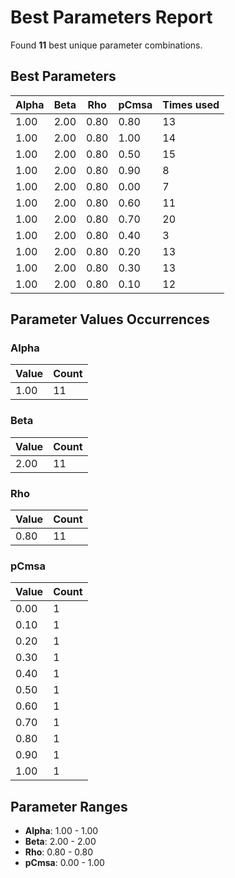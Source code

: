 # Best Parameters Report

Found **11** best unique parameter combinations.

## Best Parameters

| Alpha | Beta | Rho | pCmsa | Times used |
|-------|------|-----|-------|------------|
| 1.00 | 2.00 | 0.80 | 0.80 | 13 |
| 1.00 | 2.00 | 0.80 | 1.00 | 14 |
| 1.00 | 2.00 | 0.80 | 0.50 | 15 |
| 1.00 | 2.00 | 0.80 | 0.90 | 8 |
| 1.00 | 2.00 | 0.80 | 0.00 | 7 |
| 1.00 | 2.00 | 0.80 | 0.60 | 11 |
| 1.00 | 2.00 | 0.80 | 0.70 | 20 |
| 1.00 | 2.00 | 0.80 | 0.40 | 3 |
| 1.00 | 2.00 | 0.80 | 0.20 | 13 |
| 1.00 | 2.00 | 0.80 | 0.30 | 13 |
| 1.00 | 2.00 | 0.80 | 0.10 | 12 |

## Parameter Values Occurrences

### Alpha

| Value | Count |
|-------|-------|
| 1.00 | 11 |

### Beta

| Value | Count |
|-------|-------|
| 2.00 | 11 |

### Rho

| Value | Count |
|-------|-------|
| 0.80 | 11 |

### pCmsa

| Value | Count |
|-------|-------|
| 0.00 | 1 |
| 0.10 | 1 |
| 0.20 | 1 |
| 0.30 | 1 |
| 0.40 | 1 |
| 0.50 | 1 |
| 0.60 | 1 |
| 0.70 | 1 |
| 0.80 | 1 |
| 0.90 | 1 |
| 1.00 | 1 |

## Parameter Ranges

- **Alpha**: 1.00 - 1.00
- **Beta**: 2.00 - 2.00
- **Rho**: 0.80 - 0.80
- **pCmsa**: 0.00 - 1.00
